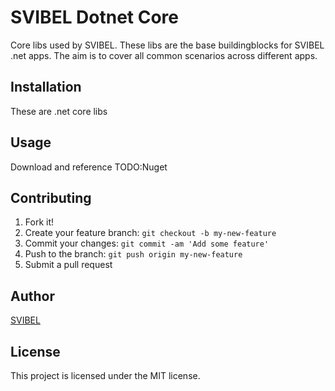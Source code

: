 # SVIBEL Dotnet Core
Core libs used by SVIBEL. These libs are the base buildingblocks for SVIBEL .net apps. The aim is to cover all common scenarios across different apps.

## Installation
These are .net core libs

## Usage
Download and reference
TODO:Nuget

## Contributing
1. Fork it!
2. Create your feature branch: `git checkout -b my-new-feature`
3. Commit your changes: `git commit -am 'Add some feature'`
4. Push to the branch: `git push origin my-new-feature`
5. Submit a pull request

## Author
[SVIBEL](https://github.com/SVIBEL)

## License
This project is licensed under the MIT license.
